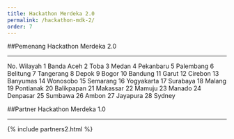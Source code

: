 ```yaml
---
title: Hackathon Merdeka 2.0
permalink: /hackathon-mdk-2/
order: 7
---
```


##Pemenang Hackathon Merdeka 2.0
- - -
No.	Wilayah
1	Banda Aceh
2	Toba
3	Medan
4	Pekanbaru
5	Palembang
6	Belitung
7	Tangerang
8	Depok
9	Bogor
10	Bandung
11	Garut
12	Cirebon
13	Banyumas
14	Wonosobo
15	Semarang
16	Yogyakarta
17	Surabaya
18	Malang
19	Pontianak
20	Balikpapan
21	Makassar
22	Mamuju
23	Manado
24	Denpasar
25	Sumbawa
26	Ambon
27	Jayapura
28	Sydney

##Partner Hackathon Merdeka 1.0
- - -
{% include partners2.html %}